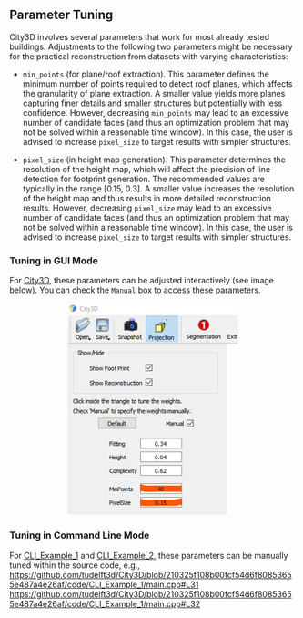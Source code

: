 ## Parameter Tuning

City3D involves several parameters that work for most already tested buildings. Adjustments to the following two 
parameters might be necessary for the practical reconstruction from datasets with varying characteristics:

- `min_points` (for plane/roof extraction).
   This parameter defines the minimum number of points required to detect roof planes, which affects the granularity of 
   plane extraction. A smaller value yields more planes capturing finer details and smaller structures but potentially 
   with less confidence. However, decreasing `min_points` may lead to an excessive number of candidate faces (and
   thus an optimization problem that may not be solved within a reasonable time window). In this case, the user is
  advised to increase `pixel_size` to target results with simpler structures.

- `pixel_size` (in height map generation). This parameter determines the resolution of the height map, which will 
   affect the precision of line detection for footprint generation. The recommended values are typically in the range
   [0.15, 0.3]. A smaller value increases the resolution of the height map and thus results in more detailed 
   reconstruction results. However, decreasing `pixel_size` may lead to an excessive number of candidate faces (and 
   thus an optimization problem that may not be solved within a reasonable time window). In this case, the user is 
   advised to increase `pixel_size` to target results with simpler structures.



[//]: # (#### 3. **Ground** &#40;Footprint Generation&#41;)
[//]: # (The **Ground** parameter defines the Z-value &#40;height&#41; of the footprint polygon, applicable only if no pre-existing footprint data is available.)
[//]: # ()
[//]: # (**Adjustment Guidelines**:)
[//]: # (- If you have access to the complete raw point cloud data, including both the roof and ground points, it would be advisable to directly inspect the data and set the ground height based on the actual ground points.)
[//]: # (- If no ground-level data is available, an alternative approach is to experiment with different values. You can start with value of 0.0 and adjust as needed.)


### Tuning in GUI Mode
For [City3D](https://github.com/tudelft3d/City3D/tree/main/code/City3D), these parameters can be 
adjusted interactively (see image below). You can check the `Manual` box to access these parameters.

<p align="center"> 
     <img src="./images/parameters.png" width="300"> 
</p>

### Tuning in Command Line Mode
For [CLI_Example_1](https://github.com/tudelft3d/City3D/tree/main/code/CLI_Example_1) and 
[CLI_Example_2](https://github.com/tudelft3d/City3D/tree/main/code/CLI_Example_2), these parameters can be manually 
tuned within the source code, e.g.,
https://github.com/tudelft3d/City3D/blob/210325f108b00fcf54d6f80853655e487a4e26af/code/CLI_Example_1/main.cpp#L31
https://github.com/tudelft3d/City3D/blob/210325f108b00fcf54d6f80853655e487a4e26af/code/CLI_Example_1/main.cpp#L32

